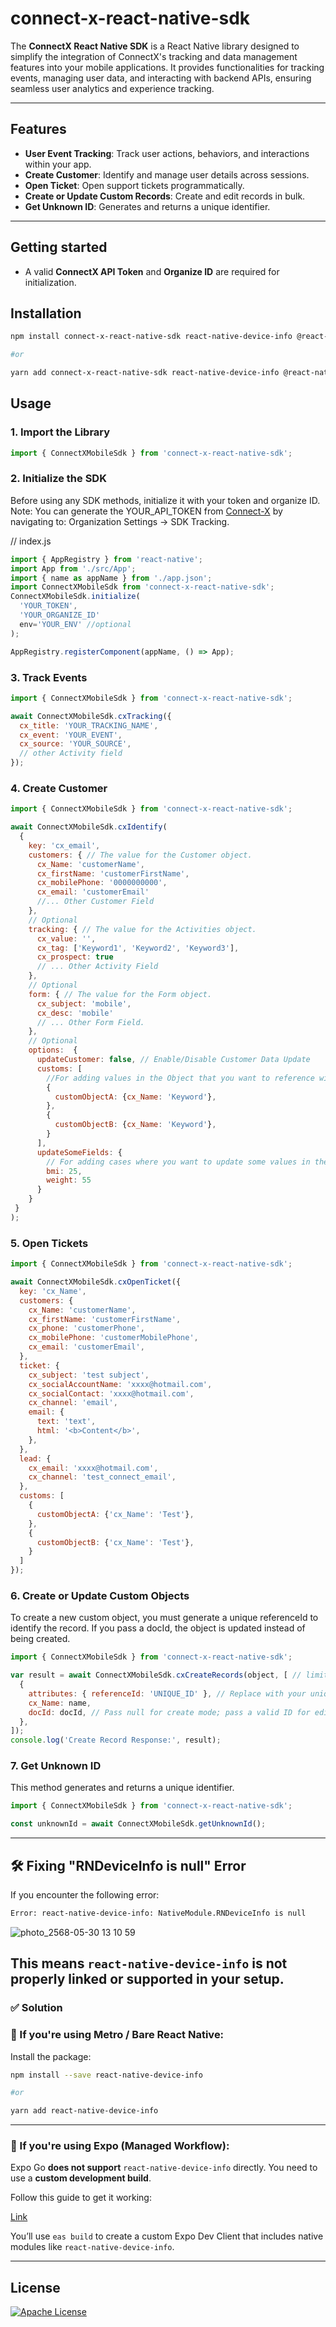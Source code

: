 # connect-x-react-native-sdk

The **ConnectX React Native SDK** is a React Native library designed to simplify the integration of ConnectX's tracking and data management features into your mobile applications. It provides functionalities for tracking events, managing user data, and interacting with backend APIs, ensuring seamless user analytics and experience tracking.

---

## Features

- **User Event Tracking**: Track user actions, behaviors, and interactions within your app.
- **Create Customer**: Identify and manage user details across sessions.
- **Open Ticket**: Open support tickets programmatically.
- **Create or Update Custom Records**: Create and edit records in bulk.
- **Get Unknown ID**: Generates and returns a unique identifier.

---
## Getting started
- A valid **ConnectX API Token** and **Organize ID** are required for initialization.

## Installation

```sh
npm install connect-x-react-native-sdk react-native-device-info @react-native-community/netinfo

#or

yarn add connect-x-react-native-sdk react-native-device-info @react-native-community/netinfo
```

## Usage

### 1. Import the Library

```js
import { ConnectXMobileSdk } from 'connect-x-react-native-sdk';

```
### 2. Initialize the SDK

Before using any SDK methods, initialize it with your token and organize ID.
Note: You can generate the YOUR_API_TOKEN from [Connect-X](https://app.connect-x.tech/) by navigating to:
Organization Settings → SDK Tracking.

// index.js
```js
import { AppRegistry } from 'react-native';
import App from './src/App';
import { name as appName } from './app.json';
import ConnectXMobileSdk from 'connect-x-react-native-sdk';
ConnectXMobileSdk.initialize(
  'YOUR_TOKEN',
  'YOUR_ORGANIZE_ID'
  env='YOUR_ENV' //optional
);

AppRegistry.registerComponent(appName, () => App);

```

### 3. Track Events

```js
import { ConnectXMobileSdk } from 'connect-x-react-native-sdk';

await ConnectXMobileSdk.cxTracking({
  cx_title: 'YOUR_TRACKING_NAME',
  cx_event: 'YOUR_EVENT',
  cx_source: 'YOUR_SOURCE',
  // other Activity field
});
```

### 4. Create Customer

```js
import { ConnectXMobileSdk } from 'connect-x-react-native-sdk';

await ConnectXMobileSdk.cxIdentify(
  {
    key: 'cx_email',
    customers: { // The value for the Customer object.
      cx_Name: 'customerName',
      cx_firstName: 'customerFirstName',
      cx_mobilePhone: '0000000000',
      cx_email: 'customerEmail'
      //... Other Customer Field
    },
    // Optional
    tracking: { // The value for the Activities object.
      cx_value: '',
      cx_tag: ['Keyword1', 'Keyword2', 'Keyword3'],
      cx_prospect: true
      // ... Other Activity Field
    },
    // Optional
    form: { // The value for the Form object.
      cx_subject: 'mobile',
      cx_desc: 'mobile'
      // ... Other Form Field.
    },
    // Optional
    options:  {
      updateCustomer: false, // Enable/Disable Customer Data Update
      customs: [
        //For adding values in the Object that you want to reference with the Customer Object.
        {
          customObjectA: {cx_Name: 'Keyword'},
        },
        {
          customObjectB: {cx_Name: 'Keyword'},
        }
      ],
      updateSomeFields: {
        // For adding cases where you want to update some values in the Customers Object.
        bmi: 25,
        weight: 55
      }
    }
 }
);
```

### 5. Open Tickets

```js
import { ConnectXMobileSdk } from 'connect-x-react-native-sdk';

await ConnectXMobileSdk.cxOpenTicket({
  key: 'cx_Name',
  customers: {
    cx_Name: 'customerName',
    cx_firstName: 'customerFirstName',
    cx_phone: 'customerPhone',
    cx_mobilePhone: 'customerMobilePhone',
    cx_email: 'customerEmail',
  },
  ticket: {
    cx_subject: 'test subject',
    cx_socialAccountName: 'xxxx@hotmail.com',
    cx_socialContact: 'xxxx@hotmail.com',
    cx_channel: 'email',
    email: {
      text: 'text',
      html: '<b>Content</b>',
    },
  },
  lead: {
    cx_email: 'xxxx@hotmail.com',
    cx_channel: 'test_connect_email',
  },
  customs: [
    {
      customObjectA: {'cx_Name': 'Test'},
    },
    {
      customObjectB: {'cx_Name': 'Test'},
    }
  ]
});
```

### 6. Create or Update Custom Objects

To create a new custom object, you must generate a unique referenceId to identify the record. If you pass a docId, the object is updated instead of being created.

```js
import { ConnectXMobileSdk } from 'connect-x-react-native-sdk';

var result = await ConnectXMobileSdk.cxCreateRecords(object, [ // limit 200 rows
  {
    attributes: { referenceId: 'UNIQUE_ID' }, // Replace with your unique ID generation logic
    cx_Name: name,
    docId: docId, // Pass null for create mode; pass a valid ID for edit mode
  },
]);
console.log('Create Record Response:', result);
```

### 7. Get Unknown ID

This method generates and returns a unique identifier.

```js
import { ConnectXMobileSdk } from 'connect-x-react-native-sdk';

const unknownId = await ConnectXMobileSdk.getUnknownId();
```

---

## 🛠 Fixing "RNDeviceInfo is null" Error

If you encounter the following error:

```sh
Error: react-native-device-info: NativeModule.RNDeviceInfo is null
```
![photo_2568-05-30 13 10 59](https://github.com/user-attachments/assets/07d3f4cd-05c7-4015-80d5-953d102b2562)

This means `react-native-device-info` is not properly linked or supported in your setup.
---

### ✅ Solution

### 🔹 If you're using Metro / Bare React Native:

Install the package:

```sh
npm install --save react-native-device-info

#or

yarn add react-native-device-info
```

---

### 🔹 If you're using Expo (Managed Workflow):

Expo Go **does not support** `react-native-device-info` directly. You need to use a **custom development build**.

Follow this guide to get it working:

[Link](https://medium.com/@amilaupendra5/accessing-device-information-with-react-native-device-info-library-in-expo-cc9861dafbaf)

You’ll use `eas build` to create a custom Expo Dev Client that includes native modules like `react-native-device-info`.

---

## License

[![Apache License](https://img.shields.io/badge/License-Apache-blue.svg)](https://www.apache.org/licenses/LICENSE-2.0)

